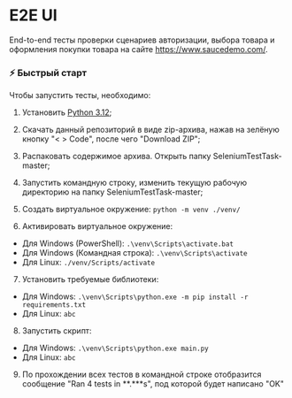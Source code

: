 # E2E UI

End-to-end тесты проверки сценариев авторизации, выбора товара и оформления покупки товара на сайте https://www.saucedemo.com/.

### ⚡ Быстрый старт

Чтобы запустить тесты, необходимо:

1. Установить [Python 3.12](https://www.python.org/downloads/);
2. Скачать данный репозиторий в виде zip-архива, нажав на зелёную кнопку "< > Code", после чего "Download ZIP";
3. Распаковать содержимое архива. Открыть папку SeleniumTestTask-master;
4. Запустить командную строку, изменить текущую рабочую директорию на папку SeleniumTestTask-master;
5. Создать виртуальное окружение: `python -m venv ./venv/`

6. Активировать виртуальное окружение:

- Для Windows (PowerShell): `.\venv\Scripts\activate.bat`
- Для Windows (Командная строка): `.\venv\Scripts\activate`
- Для Linux: `./venv/Scripts/activate`


7. Установить требуемые библиотеки:

- Для Windows: `.\venv\Scripts\python.exe -m pip install -r requirements.txt`
- Для Linux: `abc`

8. Запустить скрипт:

- Для Windows: `.\venv\Scripts\python.exe main.py`
- Для Linux: `abc`

9. По прохождении всех тестов в командной строке отобразится сообщение "Ran 4 tests in **.***s", под которой будет написано "OK"